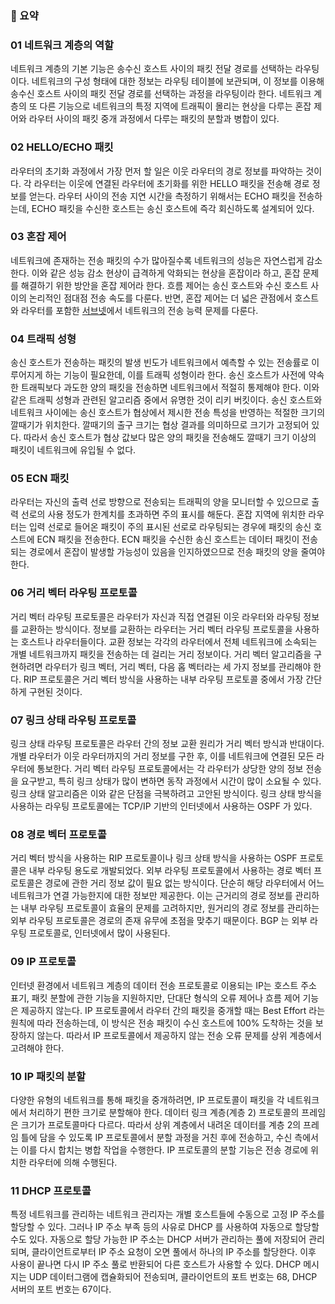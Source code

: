 ### 🔆 요약

### 01 네트워크 계층의 역할
네트워크 계층의 기본 기능은 송수신 호스트 사이의 패킷 전달 경로를 선택하는 라우팅이다. 네트워크의 구성 형태에 대한 정보는 라우팅 테이블에 보관되며, 이 정보를 이용해 송수신 호스트 사이의 패킷 전달 경로를 선택하는 과정을 라우팅이라 한다. 네트워크 계층의 또 다른 기능으로 네트워크의 특정 지역에 트래픽이 몰리는 현상을 다루는 혼잡 제어와 라우터 사이의 패킷 중개 과정에서 다루는 패킷의 분할과 병합이 있다.

### 02 HELLO/ECHO 패킷
라우터의 초기화 과정에서 가장 먼저 할 일은 이웃 라우터의 경로 정보를 파악하는 것이다. 각 라우터는 이웃에 연결된 라우터에 초기화를 위한 HELLO 패킷을 전송해 경로 정보를 얻는다. 라우터 사이의 전송 지연 시간을 측정하기 위해서는 ECHO 패킷을 전송하는데, ECHO 패킷을 수신한 호스트는 송신 호스트에 즉각 회신하도록 설계되어 있다.

### 03 혼잡 제어 
네트워크에 존재하는 전송 패킷의 수가 많아질수록 네트워크의 성능은 자연스럽게 감소한다. 이와 같은 성능 감소 현상이 급격하게 악화되는 현상을 혼잡이라 하고, 혼잡 문제를 해결하기 위한 방안을 혼잡 제어라 한다. 흐름 제어는 송신 호스트와 수신 호스트 사이의 논리적인 점대점 전송 속도를 다룬다. 반면, 혼잡 제어는 더 넓은 관점에서 호스트와 라우터를 포함한 [서브넷](https://terms.naver.com/entry.naver?docId=1180958&cid=40942&categoryId=32848)에서 네트워크의 전송 능력 문제를 다룬다.

### 04 트래픽 성형
송신 호스트가 전송하는 패킷의 발생 빈도가 네트워크에서 예측할 수 있는 전송률로 이루어지게 하는 기능이 필요한데, 이를 트래픽 성형이라 한다. 송신 호스트가 사전에 약속한 트래픽보다 과도한 양의 패킷을 전송하면 네트워크에서 적절히 통제해야 한다. 이와 같은 트래픽 성형과 관련된 알고리즘 중에서 유명한 것이 리키 버킷이다. 송신 호스트와 네트워크 사이에는 송신 호스트가 협상에서 제시한 전송 특성을 반영하는 적절한 크기의 깔때기가 위치한다. 깔때기의 출구 크기는 협상 결과를 의미하므로 크기가 고정되어 있다. 따라서 송신 호스트가 협상 값보다 많은 양의 패킷을 전송해도 깔때기 크기 이상의 패킷이 네트워크에 유입될 수 없다.

### 05 ECN 패킷
라우터는 자신의 출력 선로 방향으로 전송되는 트래픽의 양을 모니터할 수 있으므로 출력 선로의 사용 정도가 한계치를 초과하면 주의 표시를 해둔다. 혼잡 지역에 위치한 라우터는 입력 선로로 들어온 패킷이 주의 표시된 선로로 라우팅되는 경우에 패킷의 송신 호스트에 ECN 패킷을 전송한다. ECN 패킷을 수신한 송신 호스트는 데이터 패킷이 전송되는 경로에서 혼잡이 발생할 가능성이 있음을 인지하였으므로 전송 패킷의 양을 줄여야 한다. 

### 06 거리 벡터 라우팅 프로토콜
거리 벡터 라우팅 프로토콜은 라우터가 자신과 직접 연결된 이웃 라우터와 라우팅 정보를 교환하는 방식이다. 정보를 교환하는 라우터는 거리 벡터 라우팅 프로토콜을 사용하는 호스트나 라우터들이다. 교환 정보는 각각의 라우터에서 전체 네트워크에 소속되는 개별 네트워크까지 패킷을 전송하는 데 걸리는 거리 정보이다. 거리 벡터 알고리즘을 구현하려면 라우터가 링크 벡터, 거리 벡터, 다음 홉 벡터라는 세 가지 정보를 관리해야 한다. RIP 프로토콜은 거리 벡터 방식을 사용하는 내부 라우팅 프로토콜 중에서 가장 간단하게 구현된 것이다.

### 07 링크 상태 라우팅 프로토콜
링크 상태 라우팅 프로토콜은 라우터 간의 정보 교환 원리가 거리 벡터 방식과 반대이다. 개별 라우터가 이웃 라우터까지의 거리 정보를 구한 후, 이를 네트워크에 연결된 모든 라우터에 통보한다. 거리 벡터 라우팅 프로토콜에서는 각 라우터가 상당한 양의 정보 전송을 요구받고, 특히 링크 상태가 많이 변하면 동작 과정에서 시간이 많이 소요될 수 있다. 링크 상태 알고리즘은 이와 같은 단점을 극복하려고 고안된 방식이다. 링크 상태 방식을 사용하는 라우팅 프로토콜에는 TCP/IP 기반의 인터넷에서 사용하는 OSPF 가 있다.

### 08 경로 벡터 프로토콜
거리 벡터 방식을 사용하는 RIP 프로토콜이나 링크 상태 방식을 사용하는 OSPF 프로토콜은 내부 라우팅 용도로 개발되었다. 외부 라우팅 프로토콜에서 사용하는 경로 벡터 프로토콜은 경로에 관한 거리 정보 값이 필요 없는 방식이다. 단순히 해당 라우터에서 어느 네트워크가 연결 가능한지에 대한 정보만 제공한다. 이는 근거리의 경로 정보를 관리하는 내부 라우팅 프로토콜이 효율의 문제를 고려하지만, 원거리의 경로 정보를 관리하는 외부 라우팅 프로토콜은 경로의 존재 유무에 초점을 맞추기 때문이다. BGP 는 외부 라우팅 프로토콜로, 인터넷에서 많이 사용된다. 

### 09 IP 프로토콜
인터넷 환경에서 네트워크 계층의 데이터 전송 프로토콜로 이용되는 IP는 호스트 주소 표기, 패킷 분할에 관한 기능을 지원하지만, 단대단 형식의 오류 제어나 흐름 제어 기능은 제공하지 않는다. IP 프로토콜에서 라우터 간의 패킷을 중개할 때는 Best Effort 라는 원칙에 따라 전송하는데, 이 방식은 전송 패킷이 수신 호스트에 100% 도착하는 것을 보장하지 않는다. 따라서 IP 프로토콜에서 제공하지 않는 전송 오류 문제를 상위 계층에서 고려해야 한다.

### 10 IP 패킷의 분할
다양한 유형의 네트워크를 통해 패킷을 중개하려면, IP 프로토콜이 패킷을 각 네트워크에서 처리하기 편한 크기로 분할해야 한다. 데이터 링크 계층(계층 2) 프로토콜의 프레임은 크기가 프로토콜마다 다르다. 따라서 상위 계층에서 내려온 데이터를 계층 2의 프레임 틀에 담을 수 있도록 IP 프로토콜에서 분할 과정을 거친 후에 전송하고, 수신 측에서는 이를 다시 합치는 병합 작업을 수행한다. IP 프로토콜의 분할 기능은 전송 경로에 위치한 라우터에 의해 수행된다.

### 11 DHCP 프로토콜
특정 네트워크를 관리하는 네트워크 관리자는 개별 호스트들에 수동으로 고정 IP 주소를 할당할 수 있다. 그러나 IP 주소 부족 등의 사유로 DHCP 를 사용하여 자동으로 할당할 수도 있다. 자동으로 할당 가능한 IP 주소는 DHCP 서버가 관리하는 풀에 저장되어 관리되며, 클라이언트로부터 IP 주소 요청이 오면 풀에서 하나의 IP 주소를 할당한다. 이후 사용이 끝나면 다시 IP 주소 풀로 반환되어 다른 호스트가 사용할 수 있다. DHCP 메시지는 UDP 데이터그램에 캡슐화되어 전송되며, 클라이언트의 포트 번호는 68, DHCP 서버의 포트 번호는 67이다.



